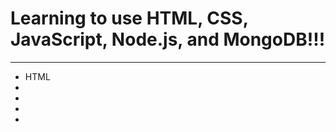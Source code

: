 <h1>Learning to use HTML, CSS, JavaScript, Node.js, and MongoDB!!!</h1>
<hr>
<ul>
  <li><a src="HTML">HTML</a></li>
  <li><a></a></li>
  <li><a></a></li>
  <li><a></a></li>
  <li><a></a></li>
</ul>
